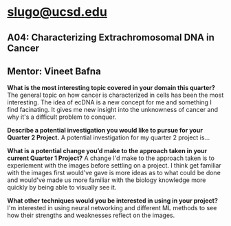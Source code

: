 # slugo@ucsd.edu
## A04: Characterizing Extrachromosomal DNA in Cancer
## Mentor: Vineet Bafna

**What is the most interesting topic covered in your domain this quarter?**
The general topic on how cancer is characterized in cells has been the most interesting. The idea of ecDNA is a new concept for me and something I find facinating. It gives me new insight into the unknowness of cancer and why it's a difficult problem to conquer. 

**Describe a potential investigation you would like to pursue for your Quarter 2 Project.**
A potential investigation for my quarter 2 project is...

**What is a potential change you’d make to the approach taken in your current Quarter 1 Project?**
A change I'd make to the approach taken is to experiement with the images before settling on a project. I think get familiar with the images first would've gave is more ideas as to what could be done and would've made us more familiar with the biology knowledge more quickly by being able to visually see it.

**What other techniques would you be interested in using in your project?**
I'm interested in using neural networking and different ML methods to see how their strengths and weaknesses reflect on the images.

